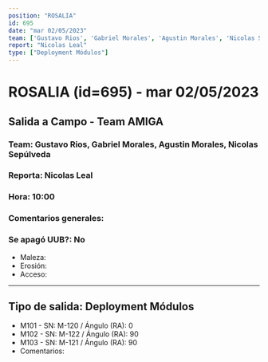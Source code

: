 ```yaml
---
position: "ROSALIA"
id: 695
date: "mar 02/05/2023"
team: ['Gustavo Rios', 'Gabriel Morales', 'Agustin Morales', 'Nicolas Sepúlveda']
report: "Nicolas Leal"
type: ["Deployment Módulos"]
---
```


# ROSALIA (id=695) - mar 02/05/2023
## Salida a Campo - Team AMIGA
### Team: Gustavo Rios, Gabriel Morales, Agustin Morales, Nicolas Sepúlveda
### Reporta: Nicolas Leal
### Hora: 10:00
### Comentarios generales: 
### Se apagó UUB?: No 
- Maleza: 
- Erosión: 
- Acceso: 
---------
## Tipo de salida: Deployment Módulos
   - M101 - SN: M-120 / Ángulo (RA): 0
   - M102 - SN: M-122 / Ángulo (RA): 90
   - M103 - SN: M-121 / Ángulo (RA): 90
   - Comentarios: 
